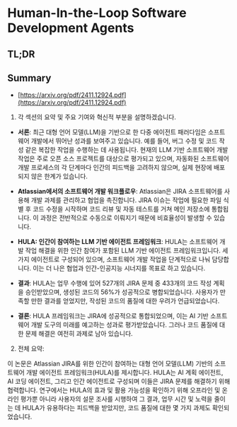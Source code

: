 # Human-In-the-Loop Software Development Agents
## TL;DR
## Summary
- [https://arxiv.org/pdf/2411.12924.pdf](https://arxiv.org/pdf/2411.12924.pdf)

1. 각 섹션의 요약 및 주요 기여와 혁신적 부분을 설명하겠습니다.

- **서론**: 최근 대형 언어 모델(LLM)을 기반으로 한 다중 에이전트 패러다임은 소프트웨어 개발에서 뛰어난 성과를 보여주고 있습니다. 예를 들어, 버그 수정 및 코드 작성 같은 복잡한 작업을 수행하는 데 사용됩니다. 현재의 LLM 기반 소프트웨어 개발 작업은 주로 오픈 소스 프로젝트를 대상으로 평가되고 있으며, 자동화된 소프트웨어 개발 프로세스의 각 단계마다 인간의 피드백을 고려하지 않으며, 실제 현장에 배포되지 않은 한계가 있습니다.

- **Atlassian에서의 소프트웨어 개발 워크플로우**: Atlassian은 JIRA 소프트웨어를 사용해 개발 과제를 관리하고 협업을 촉진합니다. JIRA 이슈는 작업에 필요한 파일 식별 후 코드 수정을 시작하며 코드 리뷰 및 자동 테스트를 거쳐 메인 저장소에 통합됩니다. 이 과정은 전반적으로 수동으로 이뤄지기 때문에 비효율성이 발생할 수 있습니다.

- **HULA: 인간이 참여하는 LLM 기반 에이전트 프레임워크**: HULA는 소프트웨어 개발 작업 해결을 위한 인간 참여가 포함된 LLM 기반 에이전트 프레임워크입니다. 세 가지 에이전트로 구성되어 있으며, 소프트웨어 개발 작업을 단계적으로 나눠 담당합니다. 이는 더 나은 협업과 인간-인공지능 시너지를 목표로 하고 있습니다.

- **결과**: HULA는 업무 수행에 있어 527개의 JIRA 문제 중 433개의 코드 작성 계획을 승인받았으며, 생성된 코드의 56%가 성공적으로 병합되었습니다. 사용자가 만족할 만한 결과를 얻었지만, 작성된 코드의 품질에 대한 우려가 언급되었습니다.

- **결론**: HULA 프레임워크는 JIRA에 성공적으로 통합되었으며, 이는 AI 기반 소프트웨어 개발 도구의 미래를 예고하는 성과로 평가받았습니다. 그러나 코드 품질에 대한 문제 해결은 여전히 과제로 남아 있습니다.

2. 전체 요약:

이 논문은 Atlassian JIRA를 위한 인간이 참여하는 대형 언어 모델(LLM) 기반의 소프트웨어 개발 에이전트 프레임워크(HULA)를 제시합니다. HULA는 AI 계획 에이전트, AI 코딩 에이전트, 그리고 인간 에이전트로 구성되며 이들은 JIRA 문제를 해결하기 위해 협력합니다. 연구에서는 HULA의 효과 및 활용 가능성을 확인하기 위해 오프라인 및 온라인 평가뿐 아니라 사용자의 설문 조사를 시행하여 그 결과, 업무 시간 및 노력을 줄이는 데 HULA가 유용하다는 피드백을 받았지만, 코드 품질에 대한 몇 가지 과제도 확인되었습니다.